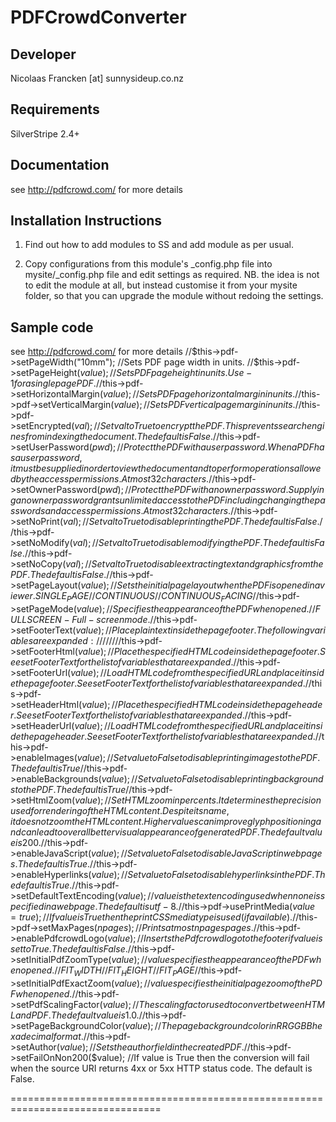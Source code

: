 PDFCrowdConverter
================================================================================

Developer
-----------------------------------------------
Nicolaas Francken [at] sunnysideup.co.nz

Requirements
-----------------------------------------------
SilverStripe 2.4+

Documentation
-----------------------------------------------
see http://pdfcrowd.com/ for more details


Installation Instructions
-----------------------------------------------
1. Find out how to add modules to SS and add module as per usual.

2. Copy configurations from this module's _config.php file
into mysite/_config.php file and edit settings as required.
NB. the idea is not to edit the module at all, but instead customise
it from your mysite folder, so that you can upgrade the module without redoing the settings.

Sample code
-----------------------------------------------
see http://pdfcrowd.com/ for more details
//$this->pdf->setPageWidth("10mm"); //Sets PDF page width in units.
//$this->pdf->setPageHeight($value); //Sets PDF page height in units. Use -1 for a single page PDF.
//$this->pdf->setHorizontalMargin($value); //Sets PDF page horizontal margin in units.
//$this->pdf->setVerticalMargin($value); //Sets PDF vertical page margin in units.
//$this->pdf->setEncrypted($val); //Set val to True to encrypt the PDF. This prevents search engines from indexing the document. The default is False.
//$this->pdf->setUserPassword($pwd); //Protect the PDF with a user password. When a PDF has a user password, it must be supplied in order to view the document and to perform operations allowed by the access permissions. At most 32 characters.
//$this->pdf->setOwnerPassword($pwd); //Protect the PDF with an owner password. Supplying an owner password grants unlimited access to the PDF including changing the passwords and access permissions. At most 32 characters.
//$this->pdf->setNoPrint($val); //Set val to True to disable printing the PDF. The default is False.
//$this->pdf->setNoModify($val); //Set val to True to disable modifying the PDF. The default is False.
//$this->pdf->setNoCopy($val); //Set val to True to disable extracting text and graphics from the PDF. The default is False.
//$this->pdf->setPageLayout($value); //Sets the initial page layout when the PDF is opened in a viewer. SINGLE_PAGE
//CONTINUOUS
//CONTINUOUS_FACING
//$this->pdf->setPageMode($value); //Specifies the appearance of the PDF when opened.
//FULLSCREEN - Full-screen mode.
//$this->pdf->setFooterText($value); //Place plain text inside the page footer. The following variables are expanded:
//%u - Source URL.
//%p - The current page number.
//%n - Total number of pages.
//$this->pdf->setFooterHtml($value); //Place the specified HTML code inside the page footer. See setFooterText for the list of variables that are expanded.
//$this->pdf->setFooterUrl($value); //Load HTML code from the specified URL and place it inside the page footer. See setFooterText for the list of variables that are expanded.
//$this->pdf->setHeaderHtml($value); //Place the specified HTML code inside the page header. See setFooterText for the list of variables that are expanded.
//$this->pdf->setHeaderUrl($value); //Load HTML code from the specified URL and place it inside the page header. See setFooterText for the list of variables that are expanded.
//$this->pdf->enableImages($value); //Set value to False to disable printing images to the PDF. The default is True
//$this->pdf->enableBackgrounds($value); //Set value to False to disable printing backgrounds to the PDF. The default is True
//$this->pdf->setHtmlZoom($value); //Set HTML zoom in percents. It determines the precision used for rendering of the HTML content. Despite its name, it does not zoom the HTML content. Higher values can improve glyph positioning and can lead to overall better visual appearance of generated PDF .The default value is 200.
//$this->pdf->enableJavaScript($value); //Set value to False to disable JavaScript in web pages. The default is True.
//$this->pdf->enableHyperlinks($value); //Set value to False to disable hyperlinks in the PDF. The default is True.
//$this->pdf->setDefaultTextEncoding($value); //value is the text encoding used when none is specified in a web page. The default is utf-8.
//$this->pdf->usePrintMedia($value = true); //If value is True then the print CSS media type is used (if available).
//$this->pdf->setMaxPages($npages); //Prints at most npages pages.
//$this->pdf->enablePdfcrowdLogo($value); //Inserts the Pdfcrowd logo to the footer if value is set to True. The default is False.
//$this->pdf->setInitialPdfZoomType($value); //value specifies the appearance of the PDF when opened.
//FIT_WIDTH
//FIT_HEIGHT
//FIT_PAGE
//$this->pdf->setInitialPdfExactZoom($value); //value specifies the initial page zoom of the PDF when opened.
//$this->pdf->setPdfScalingFactor($value); //The scaling factor used to convert between HTML and PDF. The default value is 1.0.
//$this->pdf->setPageBackgroundColor($value); //The page background color in RRGGBB hexadecimal format.
//$this->pdf->setAuthor($value); //Sets the author field in the created PDF.
//$this->pdf->setFailOnNon200($value); //If value is True then the conversion will fail when the source URI returns 4xx or 5xx HTTP status code. The default is False.

================================================================================


